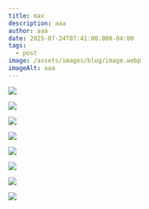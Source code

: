 ```yaml
---
title: max
description: aaa
author: aaa
date: 2025-07-24T07:41:00.000-04:00
tags:
  - post
image: /assets/images/blog/image.webp
imageAlt: aaa
---
```







![](/assets/images/blog/68215.jpg)

![](/assets/images/blog/ernst-la-joie-de-vivre-1936-38.1-x-54.6-cm-cat-2265.jpeg)

![](/assets/images/blog/g.jpg)

![](/assets/images/blog/max-ernst-paesaggio-1935.jpg)

![](/assets/images/blog/max_ernst-the_nymph_echo-1936-trivium-art-history-1.webp)

![](/assets/images/blog/max-ernst-lange-du-foyer-ou-le-triomphe-du-surrealisme-sm.webp)

![](/assets/images/blog/max-ernst-the-temptation-of-st.-anthony.jpg)

![](/assets/images/blog/s-l1200.jpg)

![](<>)

![](<>)

![](<>)

![](<>)

![](<>)

![](<>)

![](<>)

![](<>)

![](<>)
